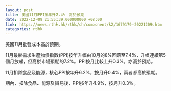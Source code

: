 ```yaml
---
layout: post
title: 美國11月PPI按年升7.4%　高於預期
date: 2022-12-09 21:55:39.000000000 +08:00
link: https://news.rthk.hk/rthk/ch/component/k2/1679179-20221209.htm
categories: rthk
---
```


美國11月批發成本高於預期。

11月最終需求生產物價指數(PPI)按年升幅由10月的8%回落至7.4%，升幅連續第5個月放緩，但高於市場預期的7.2%。PPI按月比較上升0.3%，亦高於預期。

11月扣除食品及能源，核心PPI按年升6.2%，按月升0.4%，兩者都高於預期。

期內，扣除食品、能源及貿易後，PPI按年升4.9%，按月升0.3%。
